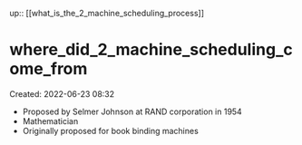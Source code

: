 up:: [[what_is_the_2_machine_scheduling_process]]

# where_did_2_machine_scheduling_come_from

Created: 2022-06-23 08:32

- Proposed by Selmer Johnson at RAND corporation in 1954
- Mathematician
- Originally proposed for book binding machines

